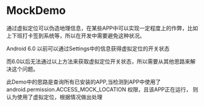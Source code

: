 # MockDemo

通过虚拟定位可以伪造地理信息，在某些APP中可以实现一定程度上的作弊，比如上下班打卡签到系统等，所以在开发中需要避免这种状况。

Android 6.0 以前可以通过Settings中的信息获得虚拟定位的开关状态
       
而6.0以后无法通过以上方法来获取虚拟定位开关状态，所以需要从其他思路来解决这个问题。

此Demo中的思路是查询所有已安装的APP,当检测到APP中使用了 android.permission.ACCESS_MOCK_LOCATION 权限，且该APP正在运行，
则认为使用了虚拟定位，根据情况做出处理
